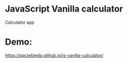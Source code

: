 # JavaScript Vanilla calculator

Calculator app

# Demo:

https://pprzebieda.github.io/js-vanilla-calculator/

